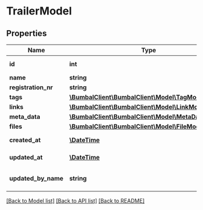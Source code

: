 # TrailerModel

## Properties
Name | Type | Description | Notes
------------ | ------------- | ------------- | -------------
**id** | **int** | Unique Identifier | 
**name** | **string** | name | [optional] 
**registration_nr** | **string** | registration_nr | [optional] 
**tags** | [**\BumbalClient\BumbalClient\Model\TagModel[]**](TagModel.md) |  | [optional] 
**links** | [**\BumbalClient\BumbalClient\Model\LinkModel[]**](LinkModel.md) |  | [optional] 
**meta_data** | [**\BumbalClient\BumbalClient\Model\MetaDataModel[]**](MetaDataModel.md) |  | [optional] 
**files** | [**\BumbalClient\BumbalClient\Model\FileModel[]**](FileModel.md) |  | [optional] 
**created_at** | [**\DateTime**](\DateTime.md) | created_at date time | [optional] 
**updated_at** | [**\DateTime**](\DateTime.md) | updated_at date time | [optional] 
**updated_by_name** | **string** | Trailer updated by user full name | [optional] 

[[Back to Model list]](../README.md#documentation-for-models) [[Back to API list]](../README.md#documentation-for-api-endpoints) [[Back to README]](../README.md)


